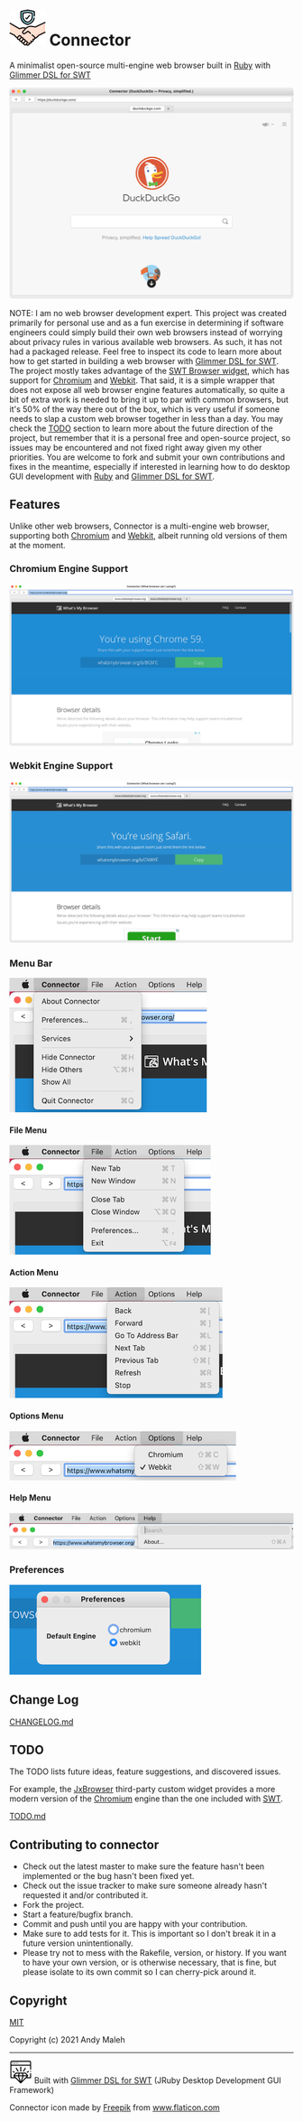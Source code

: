 # <img src='https://raw.githubusercontent.com/AndyObtiva/connector/master/package/linux/Connector.png' height=64 /> Connector

A minimalist open-source multi-engine web browser built in [Ruby](https://www.ruby-lang.org) with [Glimmer DSL for SWT](https://github.com/AndyObtiva/glimmer-dsl-swt)

![Mac Screenshot](images/connector-mac.png)

NOTE: I am no web browser development expert. This project was created primarily for personal use and as a fun exercise in determining if software engineers could simply build their own web browsers instead of worrying about privacy rules in various available web browsers. As such, it has not had a packaged release. Feel free to inspect its code to learn more about how to get started in building a web browser with [Glimmer DSL for SWT](https://github.com/AndyObtiva/glimmer-dsl-swt). The project mostly takes advantage of the [SWT Browser widget](https://github.com/AndyObtiva/glimmer-dsl-swt/blob/master/docs/reference/GLIMMER_GUI_DSL_SYNTAX.md#browser-widget), which has support for [Chromium](https://www.chromium.org/) and [Webkit](https://webkit.org/). That said, it is a simple wrapper that does not expose all web browser engine features automatically, so quite a bit of extra work is needed to bring it up to par with common browsers, but it's 50% of the way there out of the box, which is very useful if someone needs to slap a custom web browser together in less than a day. You may check the [TODO](#todo) section to learn more about the future direction of the project, but remember that it is a personal free and open-source project, so issues may be encountered and not fixed right away given my other priorities. You are welcome to fork and submit your own contributions and fixes in the meantime, especially if interested in learning how to do desktop GUI development with [Ruby](https://www.ruby-lang.org) and [Glimmer DSL for SWT](https://github.com/AndyObtiva/glimmer-dsl-swt).

## Features

Unlike other web browsers, Connector is a multi-engine web browser, supporting both [Chromium](https://www.chromium.org/) and [Webkit](https://webkit.org/), albeit running old versions of them at the moment.

### Chromium Engine Support

![images/connector-mac-chromium.png](images/connector-mac-chromium.png)

### Webkit Engine Support

![images/connector-mac-webkit.png](images/connector-mac-webkit.png)

### Menu Bar

![images/connector-mac-menu.png](images/connector-mac-menu.png)

#### File Menu

![images/connector-mac-menu-file.png](images/connector-mac-menu-file.png)

#### Action Menu

![images/connector-mac-menu-action.png](images/connector-mac-menu-action.png)

#### Options Menu

![images/connector-mac-menu-options.png](images/connector-mac-menu-options.png)

#### Help Menu

![images/connector-mac-menu-help.png](images/connector-mac-menu-help.png)

### Preferences

![images/connector-mac-preferences.png](images/connector-mac-preferences.png)

## Change Log

[CHANGELOG.md](CHANGELOG.md)

## TODO

The TODO lists future ideas, feature suggestions, and discovered issues.

For example, the [JxBrowser](https://www.teamdev.com/jxbrowser) third-party custom widget provides a more modern version of the [Chromium](https://www.chromium.org/) engine than the one included with [SWT](https://www.eclipse.org/swt/). 

[TODO.md](TODO.md)

## Contributing to connector

-   Check out the latest master to make sure the feature hasn't been
    implemented or the bug hasn't been fixed yet.
-   Check out the issue tracker to make sure someone already hasn't
    requested it and/or contributed it.
-   Fork the project.
-   Start a feature/bugfix branch.
-   Commit and push until you are happy with your contribution.
-   Make sure to add tests for it. This is important so I don't break it
    in a future version unintentionally.
-   Please try not to mess with the Rakefile, version, or history. If
    you want to have your own version, or is otherwise necessary, that
    is fine, but please isolate to its own commit so I can cherry-pick
    around it.

## Copyright

[MIT](LICENSE.txt)

Copyright (c) 2021 Andy Maleh

---

[<img src="https://raw.githubusercontent.com/AndyObtiva/glimmer/master/images/glimmer-logo-hi-res.png" height=40 />](https://github.com/AndyObtiva/glimmer-dsl-swt) Built with [Glimmer DSL for SWT](https://github.com/AndyObtiva/glimmer-dsl-swt) (JRuby Desktop Development GUI Framework)

Connector icon made by <a href="https://www.flaticon.com/authors/freepik" title="Freepik">Freepik</a> from <a href="https://www.flaticon.com/" title="Flaticon">www.flaticon.com</a>
